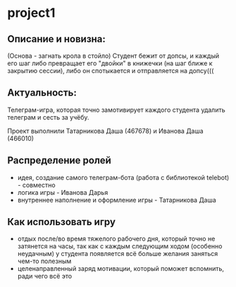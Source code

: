 # project1
## Описание и новизна: 
(Основа - загнать крола в стойло)
Студент бежит от допсы, и каждый его шаг либо превращает его "двойки" в книжечки (на шаг ближе к закрытию сессии), либо он спотыкается и отправляется на допсу(((

## Актуальность: 
Телеграм-игра, которая точно замотивирует каждого студента удалить телеграм и сесть за учёбу.

Проект выполнили Татарникова Даша (467678) и Иванова Даша (466010)
## Распределение ролей
- идея, создание самого телеграм-бота (работа с библиотекой telebot) - совместно
- логика игры - Иванова Дарья
- внутреннее наполнение и оформление игры - Татарникова Даша

## Как использовать игру
- отдых после/во время тяжелого рабочего дня, который точно не затянется на часы, так как с каждым следующим ходом (особенно неудачным) у студента появляется всё больше желания заняться чем-то полезным
- целенаправленный заряд мотивации, который поможет вспомнить, ради чего всё это
